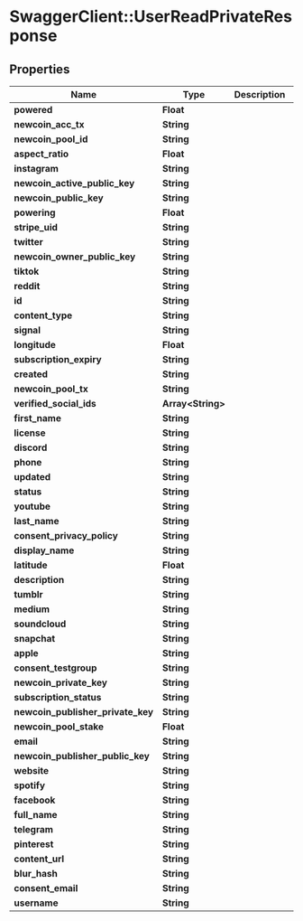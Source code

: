 # SwaggerClient::UserReadPrivateResponse

## Properties
Name | Type | Description | Notes
------------ | ------------- | ------------- | -------------
**powered** | **Float** |  | [optional] 
**newcoin_acc_tx** | **String** |  | [optional] 
**newcoin_pool_id** | **String** |  | [optional] 
**aspect_ratio** | **Float** |  | [optional] 
**instagram** | **String** |  | [optional] 
**newcoin_active_public_key** | **String** |  | [optional] 
**newcoin_public_key** | **String** |  | [optional] 
**powering** | **Float** |  | [optional] 
**stripe_uid** | **String** |  | [optional] 
**twitter** | **String** |  | [optional] 
**newcoin_owner_public_key** | **String** |  | [optional] 
**tiktok** | **String** |  | [optional] 
**reddit** | **String** |  | [optional] 
**id** | **String** |  | [optional] 
**content_type** | **String** |  | [optional] 
**signal** | **String** |  | [optional] 
**longitude** | **Float** |  | [optional] 
**subscription_expiry** | **String** |  | [optional] 
**created** | **String** |  | [optional] 
**newcoin_pool_tx** | **String** |  | [optional] 
**verified_social_ids** | **Array&lt;String&gt;** |  | [optional] 
**first_name** | **String** |  | [optional] 
**license** | **String** |  | [optional] 
**discord** | **String** |  | [optional] 
**phone** | **String** |  | [optional] 
**updated** | **String** |  | [optional] 
**status** | **String** |  | [optional] 
**youtube** | **String** |  | [optional] 
**last_name** | **String** |  | [optional] 
**consent_privacy_policy** | **String** |  | [optional] 
**display_name** | **String** |  | [optional] 
**latitude** | **Float** |  | [optional] 
**description** | **String** |  | [optional] 
**tumblr** | **String** |  | [optional] 
**medium** | **String** |  | [optional] 
**soundcloud** | **String** |  | [optional] 
**snapchat** | **String** |  | [optional] 
**apple** | **String** |  | [optional] 
**consent_testgroup** | **String** |  | [optional] 
**newcoin_private_key** | **String** |  | [optional] 
**subscription_status** | **String** |  | [optional] 
**newcoin_publisher_private_key** | **String** |  | [optional] 
**newcoin_pool_stake** | **Float** |  | [optional] 
**email** | **String** |  | [optional] 
**newcoin_publisher_public_key** | **String** |  | [optional] 
**website** | **String** |  | [optional] 
**spotify** | **String** |  | [optional] 
**facebook** | **String** |  | [optional] 
**full_name** | **String** |  | [optional] 
**telegram** | **String** |  | [optional] 
**pinterest** | **String** |  | [optional] 
**content_url** | **String** |  | [optional] 
**blur_hash** | **String** |  | [optional] 
**consent_email** | **String** |  | [optional] 
**username** | **String** |  | [optional] 


